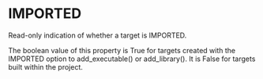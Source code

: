  

# IMPORTED  
Read-only indication of whether a target is IMPORTED.  

The boolean value of this property is True for targets created with
the IMPORTED option to add_executable() or add_library().
It is False for targets built within the project.  

